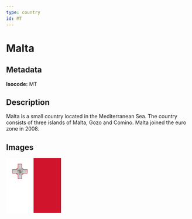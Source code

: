 ```yaml
---
type: country
id: MT
---
```


# Malta

## Metadata

**Isocode:** MT

## Description

Malta is a small country located in the Mediterranean Sea. The country consists of three islands of Malta, Gozo and Comino. Malta joined the euro zone in 2008.

## Images

<img src="mt.webp" height="150" alt="Malta">